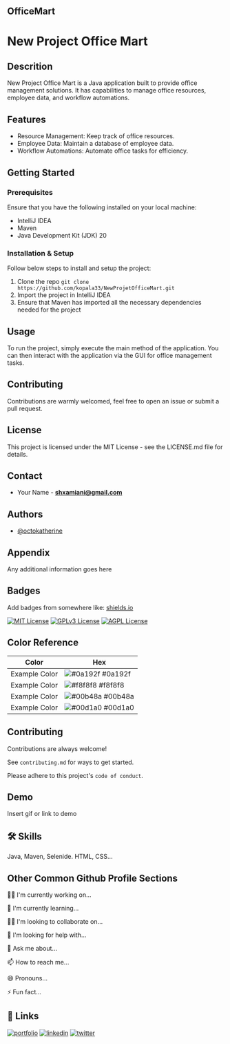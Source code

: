 ## OfficeMart

# New Project Office Mart

## Descrition

New Project Office Mart is a Java application built to provide office management solutions. It has capabilities to manage office resources, employee data, and workflow automations. 

## Features 

- Resource Management: Keep track of office resources.
- Employee Data: Maintain a database of employee data.
- Workflow Automations: Automate office tasks for efficiency.

## Getting Started 

### Prerequisites

Ensure that you have the following installed on your local machine:

- IntelliJ IDEA
- Maven
- Java Development Kit (JDK) 20

### Installation & Setup

Follow below steps to install and setup the project:

1. Clone the repo
   `git clone https://github.com/kopala33/NewProjetOfficeMart.git`
2. Import the project in IntelliJ IDEA
3. Ensure that Maven has imported all the necessary dependencies needed for the project

## Usage

To run the project, simply execute the main method of the application. You can then interact with the application via the GUI for office management tasks.

## Contributing

Contributions are warmly welcomed, feel free to open an issue or submit a pull request.

## License

This project is licensed under the MIT License - see the LICENSE.md file for details.

## Contact

- Your Name - **shxamiani@gmail.com**
## Authors

- [@octokatherine](https://www.github.com/octokatherine)


## Appendix

Any additional information goes here


## Badges

Add badges from somewhere like: [shields.io](https://shields.io/)

[![MIT License](https://img.shields.io/badge/License-MIT-green.svg)](https://choosealicense.com/licenses/mit/)
[![GPLv3 License](https://img.shields.io/badge/License-GPL%20v3-yellow.svg)](https://opensource.org/licenses/)
[![AGPL License](https://img.shields.io/badge/license-AGPL-blue.svg)](http://www.gnu.org/licenses/agpl-3.0)

## Color Reference

| Color             | Hex                                                                |
| ----------------- | ------------------------------------------------------------------ |
| Example Color | ![#0a192f](https://via.placeholder.com/10/0a192f?text=+) #0a192f |
| Example Color | ![#f8f8f8](https://via.placeholder.com/10/f8f8f8?text=+) #f8f8f8 |
| Example Color | ![#00b48a](https://via.placeholder.com/10/00b48a?text=+) #00b48a |
| Example Color | ![#00d1a0](https://via.placeholder.com/10/00b48a?text=+) #00d1a0 |


## Contributing

Contributions are always welcome!

See `contributing.md` for ways to get started.

Please adhere to this project's `code of conduct`.


## Demo

Insert gif or link to demo


## 🛠 Skills
Java, Maven, Selenide. HTML, CSS...


## Other Common Github Profile Sections
👩‍💻 I'm currently working on...

🧠 I'm currently learning...

👯‍♀️ I'm looking to collaborate on...

🤔 I'm looking for help with...

💬 Ask me about...

📫 How to reach me...

😄 Pronouns...

⚡️ Fun fact...


## 🔗 Links
[![portfolio](https://img.shields.io/badge/my_portfolio-000?style=for-the-badge&logo=ko-fi&logoColor=white)](https://katherineoelsner.com/)
[![linkedin](https://img.shields.io/badge/linkedin-0A66C2?style=for-the-badge&logo=linkedin&logoColor=white)](https://www.linkedin.com/)
[![twitter](https://img.shields.io/badge/twitter-1DA1F2?style=for-the-badge&logo=twitter&logoColor=white)](https://twitter.com/)

